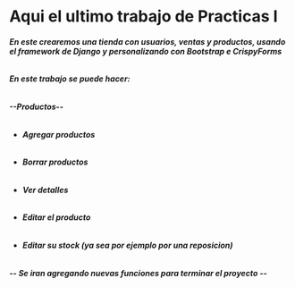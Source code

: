 # **Aqui el ultimo trabajo de Practicas I**



###### **En este crearemos una tienda con usuarios, ventas y productos, usando el framework de Django y personalizando con Bootstrap e CrispyForms** 



###### **En este trabajo se puede hacer:**



###### **--Productos--**



* ###### **Agregar productos**
* ###### **Borrar productos**
* ###### **Ver detalles**
* ###### **Editar el producto**
* ###### **Editar su stock (ya sea por ejemplo por una reposicion)**



###### **-- Se iran agregando nuevas funciones para terminar el proyecto --**

